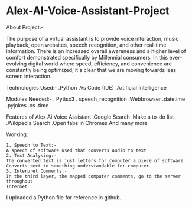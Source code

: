 # Alex-AI-Voice-Assistant-Project

About Project:- 

The purpose of a virtual assistant is to provide voice interaction, music playback, open websites, speech recognition, and other real-time information. There is an increased overall awareness and a higher level of comfort demonstrated specifically by Millennial consumers. In this ever-evolving digital world where speed, efficiency, and convenience are constantly being optimized, it's clear that we are moving towards less screen interaction.

Technologies Used:- 
.Python 
.Vs Code (IDE) 
.Artificial Intelligence

Modules Needed:- 
. Pyttsx3
. speech_recognition
.Webbrowser
.datetime
.pyjokes
.os
.time

Features of Alex Ai Voice Assistant 
.Google Search 
.Make a to-do list 
.Wikipedia Search 
.Open tabs in Chromes 
And many more 

Working: 

	1. Speech to Text:- 
	A speech of software used that converts audio to text 
	2. Text Analysing:- 
	The converted text is just letters for computer a piece of software 
	Converts text to something understandable for computer 
	3. Interpret Comments:- 
	In the third layer, the mapped computer comments, go to the server throughout 
	Internet

I uploaded a Python file for reference in github. 
